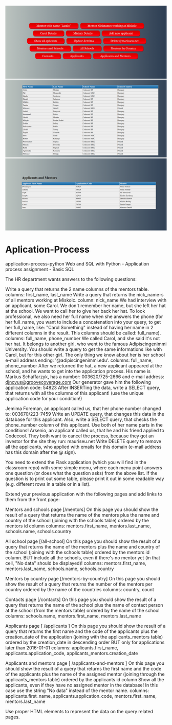 ![](static/img/Screenshot%20from%202020-03-16%2018-17-03.png)
![](static/img/Screenshot%20from%202020-03-16%2018-18-18.png)
![](static/img/Screenshot%20from%202020-03-16%2018-17-55.png)

# Aplication-Process
application-process-python
Web and SQL with Python - Application process assignment - Basic SQL




The HR department wants answers to the following questions:

Write a query that returns the 2 name columns of the mentors table. columns: first_name, last_name
Write a query that returns the nick_name-s of all mentors working at Miskolc. column: nick_name
We had interview with an applicant, some Carol. We don't remember her name, but she left her hat at the school. We want to call her to give her back her hat. To look professional, we also need her full name when she answers the phone (for her full_name, you want to include a concatenation into your query, to get her full_name, like: "Carol Something" instead of having her name in 2 different columns in the result. This columns should be called: full_name). columns: full_name, phone_number
We called Carol, and she said it's not her hat. It belongs to another girl, who went to the famous Adipiscingenimmi University. You should write a query to get the same informations like with Carol, but for this other girl. The only thing we know about her is her school e-mail address ending: '@adipiscingenimmi.edu'. columns: full_name, phone_number
After we returned the hat, a new applicant appeared at the school, and he wants to get into the application process. His name is Markus Schaffarzyk, has a number: 003620/725-2666 and e-mail address: djnovus@groovecoverage.com Our generator gave him the following application code: 54823
After INSERTing the data, write a SELECT query, that returns with all the columns of this applicant! (use the unique application code for your condition!)

Jemima Foreman, an applicant called us, that her phone number changed to: 003670/223-7459 Write an UPDATE query, that changes this data in the database for this applicant. Also, write a SELECT query, that checks the phone_number column of this applicant. Use both of her name parts in the conditions!
Arsenio, an applicant called us, that he and his friend applied to Codecool. They both want to cancel the process, because they got an investor for the site they run: mauriseu.net
Write DELETE query to remove all the applicants, who applied with emails for this domain (e-mail address has this domain after the @ sign).

You need to extend the Flask application (which you will find in the classroom repo) with some simple menu, where each menu point answers one question (or does what the question asks) from the above list. If the question is to print out some table, please print it out in some readable way (e.g. different rows in a table or in a list).


Extend your previous application with the following pages and add links to them from the front page:

Mentors and schools page [/mentors]
On this page you should show the result of a query that returns the name of the mentors plus the name and country of the school (joining with the schools table) ordered by the mentors id column
columns: mentors.first_name, mentors.last_name, schools.name, schools.country

All school page [/all-school]
On this page you should show the result of a query that returns the name of the mentors plus the name and country of the school (joining with the schools table) ordered by the mentors id column. BUT include all the schools, even if there's no mentor yet (in that cell, "No data" should be displayed)!
columns: mentors.first_name, mentors.last_name, schools.name, schools.country

Mentors by country page [/mentors-by-country]
On this page you should show the result of a query that returns the number of the mentors per country ordered by the name of the countries
columns: country, count

Contacts page [/contacts]
On this page you should show the result of a query that returns the name of the school plus the name of contact person at the school (from the mentors table) ordered by the name of the school
columns: schools.name, mentors.first_name, mentors.last_name

Applicants page [ /applicants ]
On this page you should show the result of a query that returns the first name and the code of the applicants plus the creation_date of the application (joining with the applicants_mentors table) ordered by the creation_date in descending order
BUT only for applications later than 2016-01-01
columns: applicants.first_name, applicants.application_code, applicants_mentors.creation_date

Applicants and mentors page [ /applicants-and-mentors ]
On this page you should show the result of a query that returns the first name and the code of the applicants plus the name of the assigned mentor (joining through the applicants_mentors table) ordered by the applicants id column Show all the applicants, even if they have no assigned mentor in the database!
In this case use the string "No data" instead of the mentor name.
columns: applicants.first_name, applicants.application_code, mentors.first_name, mentors.last_name

Use proper HTML elements to represent the data on the query related pages.
